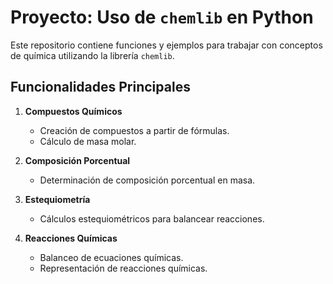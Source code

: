 # Proyecto: Uso de `chemlib` en Python

Este repositorio contiene funciones y ejemplos para trabajar con conceptos de química utilizando la librería `chemlib`.

## Funcionalidades Principales

1. **Compuestos Químicos**
   - Creación de compuestos a partir de fórmulas.
   - Cálculo de masa molar.
  
2. **Composición Porcentual**
   - Determinación de composición porcentual en masa.

3. **Estequiometría**
   - Cálculos estequiométricos para balancear reacciones.
  
4. **Reacciones Químicas**
   - Balanceo de ecuaciones químicas.
   - Representación de reacciones químicas.

